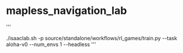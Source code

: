 # mapless_navigation_lab

'''

./isaaclab.sh -p source/standalone/workflows/rl_games/train.py --task aloha-v0 --num_envs 1 --headless
'''
